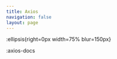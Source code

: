 ```yaml
---
title: Axios
navigation: false
layout: page
---
```


:ellipsis{right=0px width=75% blur=150px}

:axios-docs
